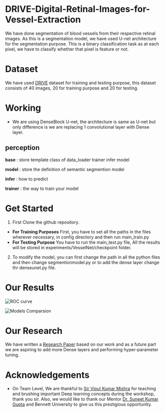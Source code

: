 # DRIVE-Digital-Retinal-Images-for-Vessel-Extraction
We have done segmentation of blood vessels from their respective retinal images. As this is a segmentation model, we have used U-net architecture for the segmentation purpose. This is a binary classification task as at each pixel, we have to classify whether that pixel is feature or not.

# Dataset
 We have used [DRIVE](https://www.isi.uu.nl/Research/Databases/DRIVE/) dataset for training and testing purpose, this dataset consists of 40 images, 20 for training purpose and 20 for testing.  
# Working
* We are using DenseBlock U-net, the architecture is same as U-net but only difference is we are replacing 1 convolutional layer with Dense layer.
## perception
**base** : store template class of data_loader trainer infer model

**model** : store the definition of semantic segmention model

**infer** : how to predict

**trainer** : the way to train your model
# Get Started
1. First Clone the github repository.
* **For Training Purposes** First, you have to set all the paths in the files wherever necessary, in config directory and then run main_train.py
* **For Testing Purpose** You have to run the main_test.py file, All the results will be stored in experiments/VesselNet/checkpoint folder.
2. To modify the model, you can first change the path in all the python files and then change segmentionmodel.py  or to add the dense layer change thr denseunet.py file.

# Our Results
![ROC curve](https://github.com/rohit9934/DRIVE-Digital-Retinal-Images-for-Vessel-Extraction/tree/master/DRIVE/experiments/VesselNet/checkpoint/DRIVE_ROC.png)
 
![Models Comparsion](https://github.com/rohit9934/DRIVE-Digital-Retinal-Images-for-Vessel-Extraction/blob/master/DRIVE/image%20(1).png)

# Our Research
 We have written a [Research Paper](https://github.com/rohit9934/DRIVE-Digital-Retinal-Images-for-Vessel-Extraction/blob/master/DRIVE/DRIVE%20(1).pdf) based on our work and as a future part we are aspiring to add more Dense layers and performing hyper-parameter tuning.


# Acknowledgements
* On Team Level, We are thankful to [Sir Vipul Kumar Mishra](https://www.linkedin.com/in/vipul-kumar-mishra-7bb43953/) for teaching and brushing important Deep learning concepts during the workshop, thank you sir. Also, we would like to thank our Mentor [Dr. Suneet Kumar Gupta](https://www.linkedin.com/in/dr-suneet-gupta-b2458153/) and Bennett University to give us this prestigious opportunity.
